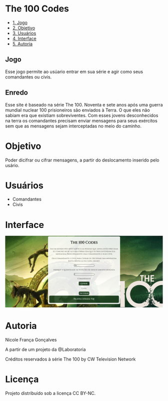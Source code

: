 # The 100 Codes

* [1. Jogo](#1-Jogo)
* [2. Objetivo](#2-Objetivo)
* [3. Usuários](#3-Usuários)
* [4. Interface](#4-Interface)
* [5. Autoria](#5-Autoria)

## Jogo

Esse jogo permite ao usúario entrar em sua série e agir como seus comandantes ou civis.

## Enredo

Esse site é baseado na série The 100. Noventa e sete anos após uma guerra mundial nuclear 100 prisioneiros são enviados à Terra. O que eles não sabiam era que existiam sobreviventes. Com esses jovens desconhecidos na terra os comandantes precisam enviar mensagens para seus exércitos sem que as mensagens sejam interceptadas no meio do caminho.

# Objetivo

Poder dicifrar ou cifrar mensagens, a partir do deslocamento inserido pelo usário.

# Usuários 

* Comandantes
* Civis

# Interface

![](./src/imagens/interface.png)

# Autoria

 Nicole França Gonçalves

 A partir de um projeto da @Laboratoria

 Créditos reservados à série The 100 by CW Television Network

# Licença

Projeto distribuído sob a licença CC BY-NC.
